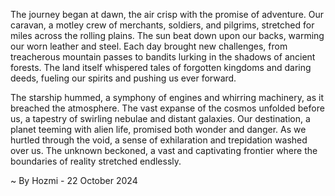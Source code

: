 
The journey began at dawn, the air crisp with the promise of adventure. Our caravan, a motley crew of merchants, soldiers, and pilgrims, stretched for miles across the rolling plains. The sun beat down upon our backs, warming our worn leather and steel. Each day brought new challenges, from treacherous mountain passes to bandits lurking in the shadows of ancient forests. The land itself whispered tales of forgotten kingdoms and daring deeds, fueling our spirits and pushing us ever forward. 

The starship hummed, a symphony of engines and whirring machinery, as it breached the atmosphere. The vast expanse of the cosmos unfolded before us, a tapestry of swirling nebulae and distant galaxies. Our destination, a planet teeming with alien life, promised both wonder and danger. As we hurtled through the void, a sense of exhilaration and trepidation washed over us. The unknown beckoned, a vast and captivating frontier where the boundaries of reality stretched endlessly.  

~ By Hozmi - 22 October 2024
